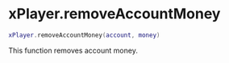 # xPlayer.removeAccountMoney

```lua
xPlayer.removeAccountMoney(account, money)
```

This function removes account money.

